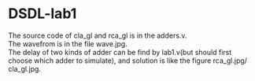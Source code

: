 # DSDL-lab1
The source code of cla_gl and rca_gl is in the adders.v.\
The wavefrom is in the file wave.jpg.\
The delay of two kinds of adder can be find by lab1.v(but should first choose which adder to simulate), and solution is like the figure rca_gl.jpg/ cla_gl.jpg.
